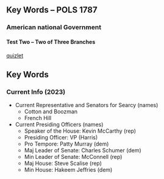 ## Key Words – POLS 1787

### American national Government

#### Test Two – Two of Three Branches

[quizlet](https://quizlet.com/573268515/pols-1787-klein-test-two-flash-cards/?funnelUUID=36b0b336-4671-482b-9191-7e0c2f0b9cd3)

## Key Words

### Current Info (2023)

- Current Representative and Senators for Searcy (names)
	- Cotton and Boozman
	- French Hill
- Current Presiding Officers (names)
	- Speaker of the House: Kevin McCarthy (rep)
	- Presiding Officer: VP (Harris)
	- Pro Tempore: Patty Murray (dem)
	- Maj Leader of Senate: Charles Schumer (dem)
	- Min Leader of Senate: McConnell (rep)
	- Maj House: Steve Scalise (rep)
	- Min House: Hakeem Jeffries (dem)